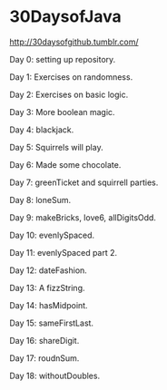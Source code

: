 30DaysofJava
===========

http://30daysofgithub.tumblr.com/

Day 0: setting up repository.

Day 1: Exercises on randomness.

Day 2: Exercises on basic logic.

Day 3: More boolean magic.

Day 4: blackjack.

Day 5: Squirrels will play. 

Day 6: Made some chocolate. 

Day 7: greenTicket and squirrell parties. 

Day 8: loneSum.

Day 9: makeBricks, love6, allDigitsOdd.

Day 10: evenlySpaced.

Day 11: evenlySpaced part 2. 

Day 12: dateFashion. 

Day 13: A fizzString. 

Day 14: hasMidpoint. 

Day 15: sameFirstLast. 

Day 16: shareDigit. 

Day 17: roudnSum. 

Day 18: withoutDoubles. 